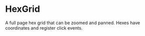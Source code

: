 # HexGrid

A full page hex grid that can be zoomed and panned. Hexes have coordinates and register click events.
